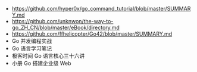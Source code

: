 - https://github.com/hyper0x/go_command_tutorial/blob/master/SUMMARY.md
- https://github.com/unknwon/the-way-to-go_ZH_CN/blob/master/eBook/directory.md
- https://github.com/ffhelicopter/Go42/blob/master/SUMMARY.md
- Go 并发编程实战
- Go 语言学习笔记
- 极客时间 Go 语言核心三十六讲
- 小册 Go 搭建企业级 Web